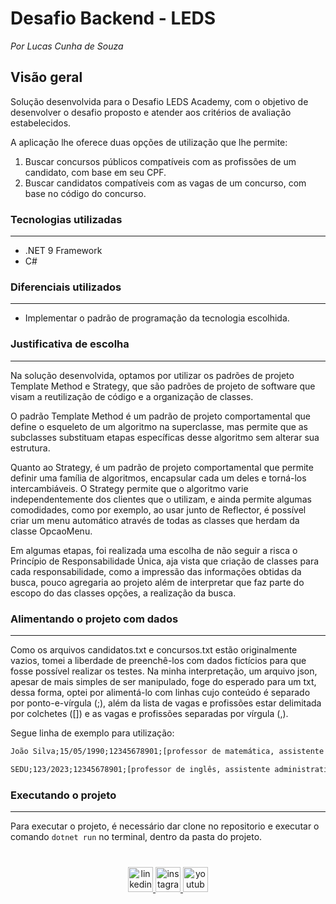 # Desafio Backend - LEDS

*Por Lucas Cunha de Souza*

## Visão geral

Solução desenvolvida para o Desafio LEDS Academy, com o objetivo de desenvolver o desafio proposto e atender aos critérios de avaliação estabelecidos.

A aplicação lhe oferece duas opções de utilização que lhe permite:

1. Buscar concursos públicos compatíveis com as profissões de um candidato, com base em seu CPF.
2. Buscar candidatos compatíveis com as vagas de um concurso, com base no código do concurso.

### Tecnologias utilizadas 
___

- .NET 9 Framework
- C#


### Diferenciais utilizados
___

- Implementar o padrão de programação da tecnologia escolhida.

### Justificativa de escolha
___

Na solução desenvolvida, optamos por utilizar os padrões de projeto Template Method e Strategy, que são padrões de projeto de software que visam a reutilização de código e a organização de classes.

O padrão Template Method é um padrão de projeto comportamental que define o esqueleto de um algoritmo na superclasse, mas permite que as subclasses substituam etapas específicas desse algoritmo sem alterar sua estrutura.

Quanto ao Strategy, é um padrão de projeto comportamental que permite definir uma família de algoritmos, encapsular cada um deles e torná-los intercambiáveis. O Strategy permite que o algoritmo varie independentemente dos clientes que o utilizam, e ainda permite algumas comodidades, como por exemplo, ao usar junto de Reflector, é possível criar um menu automático através de todas as classes que herdam da classe OpcaoMenu.

Em algumas etapas, foi realizada uma escolha de não seguir a risca o Princípio de Responsabilidade Única, aja vista que criação de classes para cada responsabilidade, como a impressão das informações obtidas da busca, pouco agregaria ao projeto além de interpretar que faz parte do escopo do das classes opções, a realização da busca.

### Alimentando o projeto com dados
___

Como os arquivos candidatos.txt e concursos.txt estão originalmente vazios, tomei a liberdade de preenchê-los com dados fictícios para que fosse possível realizar os testes. Na minha interpretação, um arquivo json, apesar de mais simples de ser manipulado, foge do esperado para um txt, dessa forma, optei por alimentá-lo com linhas cujo conteúdo é separado por ponto-e-vírgula (;), além da lista de vagas e profissões estar delimitada por colchetes ([]) e as vagas e profissões separadas por vírgula (,).

Segue linha de exemplo para utilização:

```candidatos.txt
João Silva;15/05/1990;12345678901;[professor de matemática, assistente administrativo]
```

```concursos.txt
SEDU;123/2023;12345678901;[professor de inglês, assistente administrativo, analista de sistemas]
```

### Executando o projeto
___

Para executar o projeto, é necessário dar clone no repositorio e executar o comando `dotnet run` no terminal, dentro da pasta do projeto.

###

<br clear="both">

<div align="center">
  <a href="https://www.linkedin.com/school/ledsifes" target="_blank">
    <img src="https://img.shields.io/static/v1?message=LinkedIn&logo=linkedin&label=&color=0077B5&logoColor=white&labelColor=&style=for-the-badge" height="40" alt="linkedin logo"  />
  </a>
  <a href="https://www.instagram.com/ledsifes/" target="_blank">
    <img src="https://img.shields.io/static/v1?message=Instagram&logo=instagram&label=&color=E4405F&logoColor=white&labelColor=&style=for-the-badge" height="40" alt="instagram logo"  />
  </a>
  <a href="https://www.youtube.com/@ledsifes/?sub_confirmation=1" target="_blank">
    <img src="https://img.shields.io/static/v1?message=Youtube&logo=youtube&label=&color=FF0000&logoColor=white&labelColor=&style=for-the-badge" height="40" alt="youtube logo"  />
  </a>
</div>

###